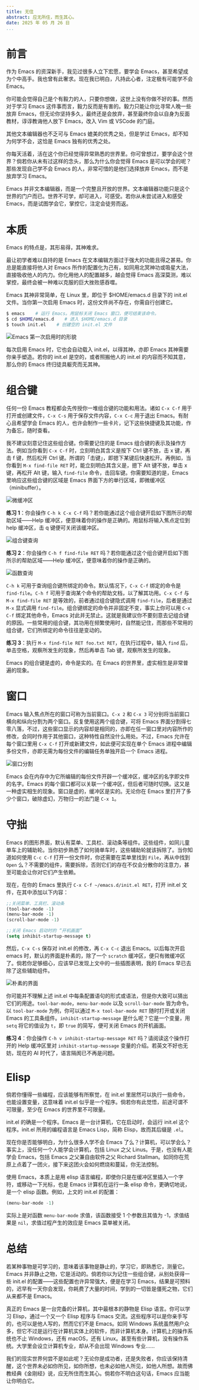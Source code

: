 ```yaml
---
title: 无住
abstract: 应无所住，而生其心。
date: 2025 年 05 月 26 日
...
```


# 前言

作为 Emacs 的资深新手，我见过很多人立下宏愿，要学会 Emacs，甚至希望成为个中高手。我也曾有此奢求。现在我已明白，凡持此心者，注定极有可能学不会 Emacs。

你可能会觉得自己是个有毅力的人，只要你想做，这世上没有你做不好的事。然而对于学习 Emacs 这件事而言，毅力反而是有害的。毅力只能让你比寻常人晚一些放弃 Emacs，但无论你坚持多久，最终还是会放弃，甚至最终你会以自身为反面教材，谆谆教诲他人放下 Emacs，改入 Vim 或 VSCode 的门庭。

其他文本编辑器也不乏可与 Emacs 媲美的优秀之处，但是学过 Emacs，却不知为何学不会，这恰是 Emacs 独有的优秀之处。

你每天活着，活在这个你已经觉得异常熟悉的世界里。你可曾想过，要学会这个世界？倘若你从未有过这样的念头，那么为什么你会觉得 Emacs 是可以学会的呢？那些发现自己学不会 Emacs 的人，非常可惜的是他们选择放弃 Emacs，而不是放弃学习 Emacs。

Emacs 并非文本编辑器，而是一个完整且开放的世界。文本编辑器功能只是这个世界的门户而已。世界不可学，却可进入，可感受。若你从未尝试进入和感受 Emacs，而是试图学会它，掌控它，注定会徒劳而返。

# 本质

Emacs 的特点是，其形易得，其神难求。

最让初学者难以自持的是 Emacs 在文本编辑方面过于强大的功能且得之甚易。你总是能直接将他人对 Emacs 所作的配置化为己有，如同用北冥神功或吸星大法，直接吸收他人的内力。你化用他人的配置越多，越会觉得 Emacs 高深莫测，难以掌控，最终会被一种难以克服的巨大挫败感吞噬。

Emacs 其神非常简单，在 Linux 里，即位于 $HOME/emacs.d 目录下的 init.el 文件。当你第一次启用 Emacs 时，这份文件尚不存在，你需自行创建它。

```bash
$ emacs    # 运行 Emacs。用鼠标关闭 Emacs 窗口，便可结束该命令。
$ cd $HOME/emacs.d    # 进入 $HOME/emacs.d 目录
$ touch init.el    # 创建空的 init.el 文件
```

![Emacs 第一次启用时的形貌](figures/01.png)

每次启用 Emacs 时，它也会自动载入 init.el，以得其神，亦即 Emacs 其神需要你亲手塑造。若你的 init.el 是空的，或者照搬他人的 init.el 的内容而不知其意，那么你的 Emacs 终归徒具躯壳而无其神。

# 组合键

任何一份 Emacs 教程都会先传授你一堆组合键的功能和用法。诸如 `C-x C-f` 用于打开或创建文件，`C-x C-s` 用于保存文件内容，`C-x C-c` 用于退出 Emacs。有耐心且希望学会 Emacs 的人，也许会制作一些卡片，记下这些快捷键及其功能，作为备忘，随时查看。

我不建议刻意记住这些组合键。你需要记住的是 Emacs 组合键的表示及操作方法。例如当你看到 `C-x C-f` 时，立刻明白其含义是按下 Ctrl 键不放，击 x 键，再击 f 键，然后松开 Ctrl 键。所谓的「击键」，即摁下某键后快速松开。再例如，当你看到 `M-x find-file RET` 时，能立刻明白其含义是，摁下 Alt 键不放，单击 x 键，再松开 Alt 键，输入 `find-file` 命令，击回车键。你需要知道的是，Emacs 里响应这些组合键的区域是 Emacs 界面下方的单行区域，即微缓冲区（minibuffer）。

![微缓冲区](figures/02.png)

**练习 1**：你会操作 `C-h k C-x C-f` 吗？若你能通过这个组合键开启如下图所示的帮助区域——Help 缓冲区，便意味着你的操作是正确的。用鼠标将输入焦点定位到 help 缓冲区，击 q 键便可关闭该缓冲区。

![组合键查询](figures/03.png)

**练习 2**：你会操作 `C-h f find-file RET` 吗？若你能通过这个组合键开启如下图所示的帮助区域——Help 缓冲区，便意味着你的操作是正确的。

![函数查询](figures/04.png)

`C-h k` 可用于查询组合键所绑定的命令。默认情况下，`C-x C-f` 绑定的命令是 `find-file`。`C-h f` 可用于查询某个命令的帮助文档，以了解其功用。`C-x C-f` 与 `M-x find-file RET` 是等效的，前者通过组合键隐式调用 `find-file`，后者是通过 `M-x` 显式调用 `find-file`。组合键绑定的命令并非固定不变，事实上你可以用 `C-x C-f` 绑定其他命令，Emacs 对此并无禁止。这就是我建议你不要刻意去记组合键的原因。一些常用的组合键，其功用在频繁使用时，自然能记住，而那些不常用的组合键，它们所绑定的命令往往是变动的。

**练习 3**：执行 `M-x find-file RET foo.txt RET`，在执行过程中，输入 `find` 后，单击空格，观察所发生的现象，然后再单击 Tab 键，观察所发生的现象。

Emacs 的组合键是虚的，命令是实的。在 Emacs 的世界里，虚实相生是非常普遍的现象。

# 窗口

Emacs 输入焦点所在的窗口可称为当前窗口。`C-x 2` 和 `C-x 3` 可分别将当前窗口横向和纵向分割为两个窗口。反复使用这两个组合键，可将 Emacs 界面分割得七零八落，不过，这些窗口显示的内容却是相同的，亦即在任一窗口里对内容所作的修改，会同时作用于其他窗口，这种特性自然没什么用处。不过，Emacs 允许在每个窗口里用 `C-x C-f` 打开或新建文件，如此便可实现在单个 Emacs 进程中编辑多份文件，亦即无需为每份文件的编辑任务单独开启一个 Emacs 进程。

![窗口分割](figures/05.png)

Emacs 会在内存中为它所编辑的每份文件开辟一个缓冲区，缓冲区的名字即文件的名字。Emacs 的每个窗口都可以关联一个缓冲区，但后者可随时切换。这又是一种虚实相生的现象。窗口是虚的，缓冲区是实的。无论你在 Emacs 里打开了多少个窗口，破除虚幻，万物归一的法门是 `C-x 1`。

# 守拙

Emacs 的图形界面，默认有菜单、工具栏、滚动条等组件。这些组件，如同儿童单车上的辅助轮。当你初步熟悉了如何骑单车时，这些辅助轮就该拆除了。当你知道如何使用 `C-c C-f` 打开一份文件时，你还需要在菜单里找到 `File`，再从中找到 `Open` 么？不需要的组件，需要拆除，否则它们的存在不仅会分散你的注意力，甚至可能会让你对它们产生依赖。

现在，在你的 Emacs 里执行 `C-x C-f ~/emacs.d/init.el RET`，打开 init.el 文件，在其中添加以下内容：

```lisp
;;关闭菜单、工具栏、滚动条
(tool-bar-mode -1)
(menu-bar-mode -1)
(scroll-bar-mode -1)

;;关闭 Emacs 启动时的 “开机画面”
(setq inhibit-startup-message t)
```

然后，`C-x C-s` 保存对 init.el 的修改，再 `C-x C-c` 退出 Emacs。以后每次开启 emacs 时，默认的界面是朴素的，除了一个 `scratch` 缓冲区，便只有微缓冲区了。倘若你足够细心，应该早已发现上文中的一些插图表明，我的 Emacs 早已去除了这些辅助组件。

![朴素的界面](figures/06.png)

你可能并不理解上述 init.el 中每条配置语句的形式或语法，但是你大致可以猜出它们的用途。`tool-bar-mode`，`menu-bar-mode` 以及 `scroll-bar-mode` 皆为命令。以 `tool-bar-mode` 为例，你可以通过 `M-x tool-bar-mode RET` 随时打开或关闭 Emacs 的工具条组件。`inhibit-startup-message` 是什么呢？它是一个变量，用 `setq` 将它的值设为 `t`，即 `true` 的简写，便可关闭 Emacs 的开机画面。

**练习 4**：你会操作 `C-h v inhibit-startup-message RET` 吗？请阅读这个操作打开的 Help 缓冲区里对 `inhibit-startup-message` 变量的介绍。若英文不好也无妨，现在的 AI 时代了，语言隔阂已不再是问题。


# Elisp

倘若你懂得一些编程，应该能够有所察觉，在 init.el 里居然可以执行一些命令，也能设置变量，这意味着 init.el 似乎是一个程序。倘若你有此觉悟，前途可谓不可限量，至少在 Emacs 的世界里不可限量。

init.el 的确是一个程序。Emacs 是一台计算机，它在启动时，会运行 init.el 这个程序。init.el 所用的编程语言是 Emacs Lisp，简称 Elisp，故而其后缀是 `.el`。

现在你是否能够明白，为什么很多人学不会 Emacs 了么？计算机，可以学会么？事实上，没任何一个人能学会计算机，包括 Linux 之父 Linus。于是，也没有人能学会 Emacs，包括 Emacs 之父兼自由软件之父 Richard Stallman。如同你在荒原上点着了一团火，接下来这团火会如何燃烧和蔓延，你无法控制。

使用 Emacs，本质上是用 elisp 语言编程，即使你只是在缓冲区里插入一个字符，或移动一下光标，也是 Emacs 计算机在运行一条 elisp 命令，更确切地说，是一个 elisp 函数。例如，上文的 init.el 的配置：

```lisp
(menu-bar-mode -1)
```

实际上是对函数 `menu-bar-mode` 求值，该函数接受 1 个参数且其值为 -1，求值结果是 `nil`，求值过程产生的效应是 Emacs 菜单被关闭。

# 总结

若某种事物是可学习的，意味着该事物是静止的，学习它，即熟悉它，测量它。Emacs 并非静止之物，它是活动的。倘若你以为记住一些组合键，从别处获得一些 init.el 的配置——这些配置也许异常强大，便是在学习 Emacs，结果是可预料的，迟早有一天你会发现，你耗费了大量的时间，学到的一切皆是僵死之物，它们从来都不是 Emacs。

真正的 Emacs 是一台完备的计算机，其中最根本的静物是 Elisp 语言。你可以学习 Elisp，通过一个又一个 Elisp 程序与 Emacs 交流。这些程序可以是你亲手写的，也可以是他人写的，然而它们不是 Emacs。如同 Windows 系统虽然用户众多，但它不过是运行在计算机实体上的软件，而非计算机本身。计算机上的操作系统也不止 Windows，还有 macOS，还有 Linux。甚至有些计算机，没有操作系统。大学里会设立计算机专业，却从不会出现 Windows 专业……

我们的现实世界何尝不是如此呢？无论你是成功者，还是失败者，你应该保持清醒，这个世界未必如你所见，如你所想，也未必如他人所见，如他人所想。故而佛教经典《金刚经》说，应无所住而生其心。倘若你不明白这句话，Emacs 应当能让你明白它。
